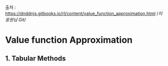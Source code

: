 출처 : https://dnddnjs.gitbooks.io/rl/content/value_function_approximation.html
/*이웅원님 Git*/

# Value function Approximation

## 1. Tabular Methods
